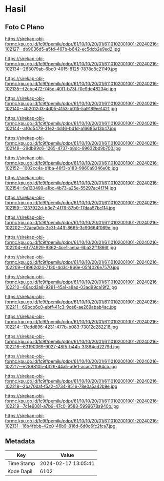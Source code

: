 # Hasil

## Foto C Plano

https://sirekap-obj-formc.kpu.go.id/fc9f/pemilu/pdpr/61/10/10/20/01/6110102001001-20240216-102127--db9036d5-a5fd-467b-b642-ec5dcb2e9ed2.jpg

https://sirekap-obj-formc.kpu.go.id/fc9f/pemilu/pdpr/61/10/10/20/01/6110102001001-20240216-102134--263079ab-6bc0-4015-8125-7878c8c21149.jpg

https://sirekap-obj-formc.kpu.go.id/fc9f/pemilu/pdpr/61/10/10/20/01/6110102001001-20240216-102135--f2cbc472-745d-40f1-b73f-f0e9de48234d.jpg

https://sirekap-obj-formc.kpu.go.id/fc9f/pemilu/pdpr/61/10/10/20/01/6110102001001-20240216-102140--4b2012d3-4d05-4153-b015-5a9189ee1421.jpg

https://sirekap-obj-formc.kpu.go.id/fc9f/pemilu/pdpr/61/10/10/20/01/6110102001001-20240216-102144--a10d5479-31e2-4d46-bd1d-a16685a13b47.jpg

https://sirekap-obj-formc.kpu.go.id/fc9f/pemilu/pdpr/61/10/10/20/01/6110102001001-20240216-102149--29db99c6-1265-4737-b8dc-99632bd9b700.jpg

https://sirekap-obj-formc.kpu.go.id/fc9f/pemilu/pdpr/61/10/10/20/01/6110102001001-20240216-102152--1002cc4a-b1ba-46f3-b183-9960a9346e0b.jpg

https://sirekap-obj-formc.kpu.go.id/fc9f/pemilu/pdpr/61/10/10/20/01/6110102001001-20240216-102154--9e120490-a1bc-4b73-a25e-55297ac4f7f4.jpg

https://sirekap-obj-formc.kpu.go.id/fc9f/pemilu/pdpr/61/10/10/20/01/6110102001001-20240216-102159--1237922d-b3e7-4f76-87b0-17daa57bc114.jpg

https://sirekap-obj-formc.kpu.go.id/fc9f/pemilu/pdpr/61/10/10/20/01/6110102001001-20240216-102202--72aea0cb-3c3f-44ff-8665-3c90664f069e.jpg

https://sirekap-obj-formc.kpu.go.id/fc9f/pemilu/pdpr/61/10/10/20/01/6110102001001-20240216-102204--6f774929-9362-4ce1-aeba-6ba22f1f866f.jpg

https://sirekap-obj-formc.kpu.go.id/fc9f/pemilu/pdpr/61/10/10/20/01/6110102001001-20240216-102209--f8962d24-7130-4d3c-866e-05f4026e7570.jpg

https://sirekap-obj-formc.kpu.go.id/fc9f/pemilu/pdpr/61/10/10/20/01/6110102001001-20240216-102210--86acd3a8-9281-45a1-a8ad-03ad99ca19f2.jpg

https://sirekap-obj-formc.kpu.go.id/fc9f/pemilu/pdpr/61/10/10/20/01/6110102001001-20240216-102211--69bcb6c0-ebff-41c3-9ce6-ae269abab4ac.jpg

https://sirekap-obj-formc.kpu.go.id/fc9f/pemilu/pdpr/61/10/10/20/01/6110102001001-20240216-102214--17cdd896-4231-477b-b083-73012c282218.jpg

https://sirekap-obj-formc.kpu.go.id/fc9f/pemilu/pdpr/61/10/10/20/01/6110102001001-20240216-102216--63190069-9027-48f5-b44b-3f864cd2279d.jpg

https://sirekap-obj-formc.kpu.go.id/fc9f/pemilu/pdpr/61/10/10/20/01/6110102001001-20240216-102217--e2898105-4329-44a5-a0e1-acac7ffb94cb.jpg

https://sirekap-obj-formc.kpu.go.id/fc9f/pemilu/pdpr/61/10/10/20/01/6110102001001-20240216-102218--2ba70daf-f5a2-4734-8516-78e0a5a42b9e.jpg

https://sirekap-obj-formc.kpu.go.id/fc9f/pemilu/pdpr/61/10/10/20/01/6110102001001-20240216-102219--7c1e9081-a7b9-47c0-9588-5999678a940b.jpg

https://sirekap-obj-formc.kpu.go.id/fc9f/pemilu/pdpr/61/10/10/20/01/6110102001001-20240216-102131--16b4fbbb-42c0-46b9-816d-6d0c6fc2fca7.jpg


## Metadata

| Key        | Value               |
| ---------- | ------------------- |
| Time Stamp | 2024-02-17 13:05:41 |
| Kode Dapil | 6102                |



